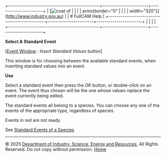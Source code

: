 +----------------------------------------------+-----------------------+-----------------------+
| [![coat of                                   |                       | [](index.htm)         |
| arms](imgs/DISER-inline_Mono.png){border="0" |                       |                       |
| width="320"}](http://www.industry.gov.au)    |                       | # FullCAM Help        |
+----------------------------------------------+-----------------------+-----------------------+
|                                              |                       |                       |
+----------------------------------------------+-----------------------+-----------------------+

**Select A Standard Event**

\[[Event Window](137_Event%20Window.htm) : *Insert Standard Values*
button\]

This window is for choosing between the available standard events, when
inserting standard values into an event.

**Use**

Select a standard event then press the *OK* button, or double-click on
an event. The event thus chosen will be the one whose values replace the
event currently being edited.

The standard events all belong to a species. You can choose any one of
the events of the appropriate type, regardless of species.

Events in red are not ready.

See [Standard Events of a
Species](142_Standard%20Events%20of%20a%20Species.htm)

------------------------------------------------------------------------

© 2025 [Department of Industry, Science, Energy and
Resources](http://www.industry.gov.au "Department of Industry, Science, Energy and Resources"),
All Rights Reserved. Do not copy without permission.
[Home](index.htm "help index")
